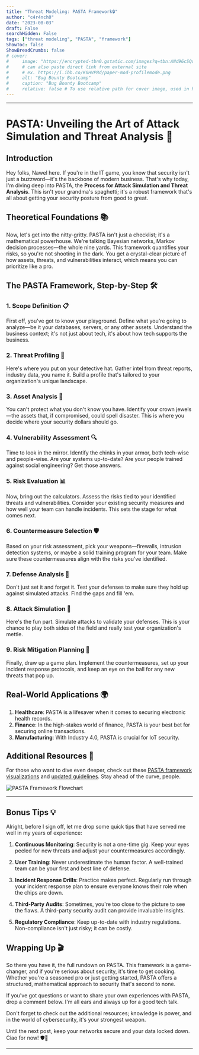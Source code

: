 ```yaml
---
title: "Threat Modeling: PASTA Framework🔒"
author: "c4r4nch0"
date: "2023-08-03"
draft: False
searchHidden: False
tags: ["threat modeling", "PASTA", "framework"]
ShowToc: false
ShowBreadCrumbs: false
# cover:
#     image: "https://encrypted-tbn0.gstatic.com/images?q=tbn:ANd9GcSQud1wlz3Fl6brRiyQMKkg8XMhI2BE9J7SazqbG4DBOcbkVorYi34k1Y6axGErJj0L9LU&usqp=CAU"
#     # can also paste direct link from external site
#     # ex. https://i.ibb.co/K0HVPBd/paper-mod-profilemode.png
#     alt: "Bug Bounty Bootcamp"
#     caption: "Bug Bounty Bootcamp"
#     relative: false # To use relative path for cover image, used in hugo Page-bundles    
---
```

---

# PASTA: Unveiling the Art of Attack Simulation and Threat Analysis 🍝

## Introduction

Hey folks, Nawel here. If you're in the IT game, you know that security isn't just a buzzword—it's the backbone of modern business. That's why today, I'm diving deep into PASTA, the **Process for Attack Simulation and Threat Analysis**. This isn't your grandma's spaghetti; it's a robust framework that's all about getting your security posture from good to great. 

## Theoretical Foundations 📚

Now, let's get into the nitty-gritty. PASTA isn't just a checklist; it's a mathematical powerhouse. We're talking Bayesian networks, Markov decision processes—the whole nine yards. This framework quantifies your risks, so you're not shooting in the dark. You get a crystal-clear picture of how assets, threats, and vulnerabilities interact, which means you can prioritize like a pro.

## The PASTA Framework, Step-by-Step 🛠️

### 1. Scope Definition 📋

First off, you've got to know your playground. Define what you're going to analyze—be it your databases, servers, or any other assets. Understand the business context; it's not just about tech, it's about how tech supports the business.

### 2. Threat Profiling 🎯

Here's where you put on your detective hat. Gather intel from threat reports, industry data, you name it. Build a profile that's tailored to your organization's unique landscape.

### 3. Asset Analysis 💼

You can't protect what you don't know you have. Identify your crown jewels—the assets that, if compromised, could spell disaster. This is where you decide where your security dollars should go.

### 4. Vulnerability Assessment 🔍

Time to look in the mirror. Identify the chinks in your armor, both tech-wise and people-wise. Are your systems up-to-date? Are your people trained against social engineering? Get those answers.

### 5. Risk Evaluation 📊

Now, bring out the calculators. Assess the risks tied to your identified threats and vulnerabilities. Consider your existing security measures and how well your team can handle incidents. This sets the stage for what comes next.

### 6. Countermeasure Selection 🛡️

Based on your risk assessment, pick your weapons—firewalls, intrusion detection systems, or maybe a solid training program for your team. Make sure these countermeasures align with the risks you've identified.

### 7. Defense Analysis 🔄

Don't just set it and forget it. Test your defenses to make sure they hold up against simulated attacks. Find the gaps and fill 'em.

### 8. Attack Simulation 🔮

Here's the fun part. Simulate attacks to validate your defenses. This is your chance to play both sides of the field and really test your organization's mettle.

### 9. Risk Mitigation Planning 📝

Finally, draw up a game plan. Implement the countermeasures, set up your incident response protocols, and keep an eye on the ball for any new threats that pop up.

## Real-World Applications 🌍

1. **Healthcare**: PASTA is a lifesaver when it comes to securing electronic health records. 
2. **Finance**: In the high-stakes world of finance, PASTA is your best bet for securing online transactions.
3. **Manufacturing**: With Industry 4.0, PASTA is crucial for IoT security.

## Additional Resources 📖

For those who want to dive even deeper, check out these [PASTA framework visualizations](https://link-to-visualization-resource) and [updated guidelines](https://link-to-updated-guidelines). Stay ahead of the curve, people.

![PASTA Framework Flowchart](https://link-to-image-of-pasta-framework-flowchart)

---

## Bonus Tips 💡

Alright, before I sign off, let me drop some quick tips that have served me well in my years of experience:

1. **Continuous Monitoring**: Security is not a one-time gig. Keep your eyes peeled for new threats and adjust your countermeasures accordingly.

2. **User Training**: Never underestimate the human factor. A well-trained team can be your first and best line of defense.

3. **Incident Response Drills**: Practice makes perfect. Regularly run through your incident response plan to ensure everyone knows their role when the chips are down.

4. **Third-Party Audits**: Sometimes, you're too close to the picture to see the flaws. A third-party security audit can provide invaluable insights.

5. **Regulatory Compliance**: Keep up-to-date with industry regulations. Non-compliance isn't just risky; it can be costly.

## Wrapping Up 🎬

So there you have it, the full rundown on PASTA. This framework is a game-changer, and if you're serious about security, it's time to get cooking. Whether you're a seasoned pro or just getting started, PASTA offers a structured, mathematical approach to security that's second to none.

If you've got questions or want to share your own experiences with PASTA, drop a comment below. I'm all ears and always up for a good tech talk.

Don't forget to check out the additional resources; knowledge is power, and in the world of cybersecurity, it's your strongest weapon.

Until the next post, keep your networks secure and your data locked down. Ciao for now! 🛡️👋

---